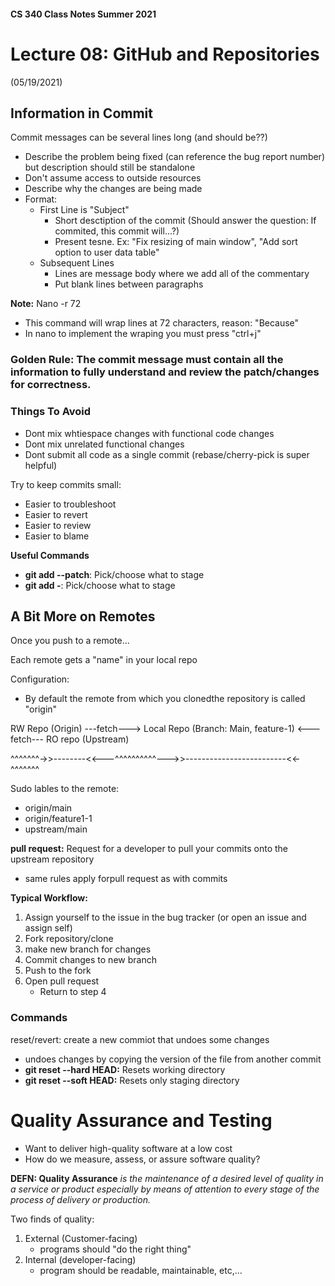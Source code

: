#### CS 340 Class Notes Summer 2021
# Lecture 08: GitHub and Repositories
(05/19/2021)


## Information in Commit
Commit messages can be several lines long (and should be??)  

- Describe the problem being fixed (can reference the bug report number) but description should still be standalone
- Don't assume access to outside resources
- Describe why the changes are being made
- Format:
	- First Line is "Subject"
		- Short desctiption of the commit (Should answer the question: If commited, this commit will...?)
		- Present tesne. Ex: "Fix resizing of main window", "Add sort option to user data table"
	- Subsequent Lines
		- Lines are message body where we add all of the commentary
		- Put blank lines between paragraphs

**Note:** Nano -r 72
- This command will wrap lines at 72 characters, reason: "Because"
- In nano to implement the wraping you must press "ctrl+j"

### **Golden Rule:** The commit message must contain all the information to fully understand and review the patch/changes for correctness.


### Things To Avoid
- Dont mix whtiespace changes with functional code changes
- Dont mix unrelated functional changes
- Dont submit all code as a single commit (rebase/cherry-pick is super helpful)

Try to keep commits small:
- Easier to troubleshoot
- Easier to revert
- Easier to review
- Easier to blame

**Useful Commands**
* **git add --patch**: Pick/choose what to stage
* **git add -**: Pick/choose what to stage


## A Bit More on Remotes
Once you push to a remote...

Each remote gets a "name" in your local repo

Configuration:
- By default the remote from which you clonedthe repository is called "origin"

RW Repo (Origin) ---fetch---> Local Repo (Branch: Main, feature-1) <---fetch--- RO repo (Upstream)

^^^^^^^->>--------<<---^^^^^^^^^^--->>-------------------------<<-^^^^^^^

Sudo lables to the remote: 
- origin/main
- origin/feature1-1
- upstream/main

**pull request:** Request for a developer to pull your commits onto the upstream repository
- same rules apply forpull request as with commits

**Typical Workflow:**
1. Assign yourself to the issue in the bug tracker (or open an issue and assign self)
2. Fork repository/clone
3. make new branch for changes
4. Commit changes to new branch
5. Push to the fork
6. Open pull request
	- Return to step 4

### **Commands**
reset/revert: create a new commiot that undoes some changes
- undoes changes by copying the version of the file from another commit
- **git reset --hard HEAD:** Resets working directory
- **git reset --soft HEAD:** Resets only staging directory


# Quality Assurance and Testing
- Want to deliver high-quality software at a low cost
- How do we measure, assess, or assure software quality?

**DEFN: Quality Assurance** *is the maintenance of a desired level of quality in a service or product especially by means of attention to every stage of the process of delivery or production.*

Two finds of quality:
1. External (Customer-facing)
	- programs should "do the right thing"
2. Internal (developer-facing)
	- program should be readable, maintainable, etc,...